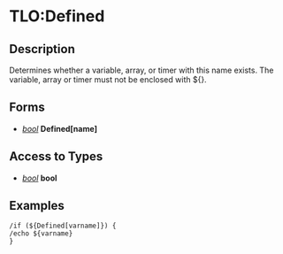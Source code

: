 # TLO:Defined

## Description

Determines whether a variable, array, or timer with this name exists. The variable, array or timer must not be enclosed with ${}.

## Forms

* [_bool_](../data-types/datatype-bool.md) **Defined[**name**]**

## Access to Types

* [_bool_](../data-types/datatype-bool.md) **bool**

## Examples

`/if (${Defined[varname]}) {`  
`/echo ${varname}`  
`}`
